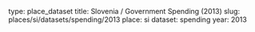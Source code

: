 type: place_dataset
title: Slovenia / Government Spending (2013)
slug: places/si/datasets/spending/2013
place: si
dataset: spending
year: 2013
